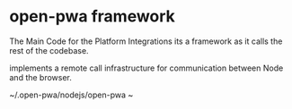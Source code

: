 # open-pwa framework
The Main Code for the Platform Integrations its a framework as it calls the rest of the codebase.

implements a remote call infrastructure for communication between Node and the browser.


~/.open-pwa/nodejs/open-pwa
~